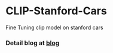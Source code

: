 # CLIP-Stanford-Cars
Fine Tuning clip model on stanford cars

### Detail blog at [blog](https://kanishkamankar.com/deep%20learning/clip/2022/05/14/CLIP-model-and-its-Zero-shot-capabilities-and-finetuning.html)

